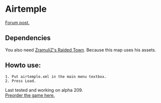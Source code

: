# Airtemple
[Forum post.](http://forums.wolfire.com/viewtopic.php?f=16&t=17454)  
## Dependencies
You also need [ZramuliZ's Raided Town](http://forums.wolfire.com/viewtopic.php?f=16&t=14730). Because this map uses his assets.  
## Howto use:  
	1. Put airtemple.xml in the main menu textbox.  
	2. Press Load.  
	
Last tested and working on alpha 209.  
[Preorder the game here.](http://www.wolfire.com/overgrowth)
